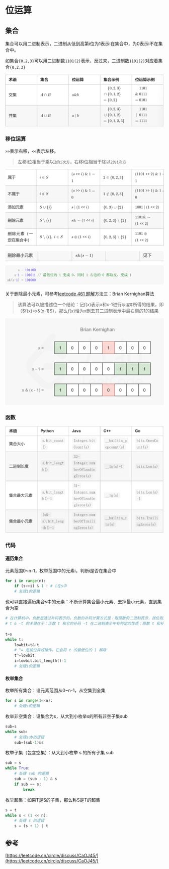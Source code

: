 # 位运算

## 集合

集合可以用二进制表示，二进制从低到高第i位为1表示i在集合中，为0表示i不在集合中。

如集合`{0,2,3}`可以用二进制数`1101(2)`表示，反过来，二进制数`1101(2)`对应着集合`{0,2,3}`

![alt text](image-4.png)

### 移位运算

`>>`表示右移，`<<`表示左移。

> 左移i位相当于乘以`2的i次方`，右移i位相当于除以`2的i次方`

![alt text](image-5.png)

![alt text](image-6.png)

关于删除最小元素，可参考[leetcode 461 题解](https://leetcode.cn/problems/hamming-distance/solutions/797339/yi-ming-ju-chi-by-leetcode-solution-u1w7/)方法三：Brian Kernighan算法

> 该算法可以被描述位一个结论：记$f(x)$表示x和x-1进行`与运算`所得的结果，即（$f(x)=x&(x-1)$），那么$f(x)$恰为x删去其二进制表示中最右侧的1的结果

![alt text](image-7.png)

### 函数

![alt text](image-8.png)

### 代码

#### 遍历集合

元素范围0~n-1，枚举范围中的元素i，判断i是否在集合中

```py
for i in range(n):
    if (s>>i) & 1 : # i在s中
    # 处理i的逻辑
```

也可以直接遍历集合s中的元素：不断计算集合最小元素、去掉最小元素，直到集合为空

```py
# 在计算机中，负数是通过补码表示的。负数的补码计算方式是：取原数的二进制表示，按位取反，加1
# t & -t 的关键在于：正数 t 和它的补码 -t 在二进制表示中有特定的性质：原数 t 和补码 -t 只有最低位的 1 是相同的，其它位都不同，进行按位与运算时，只有最低位的 1 会保留下来，其它位都变成 0。

t=s
while t:
    lowbit=t&-t
    # ^= 是按位异或操作。它会将 t 的最低位的 1 移除
    t^=lowbit
    i=lowbit.bit_length()-1
    # 处理i的逻辑
```

#### 枚举集合

枚举所有集合：设元素范围从0~n-1，从空集到全集

```py
for s in range(1<<n):
    # 处理s的逻辑
```

枚举非空集合：设集合为s，从大到小枚举s的所有非空子集sub

```py
sub=s
while sub:
    # 处理sub的逻辑
    sub=(sub-1)&s
```

枚举子集（包含空集）：从大到小枚举 s 的所有子集 sub

```py
sub = s
while True:
    # 处理 sub 的逻辑
    sub = (sub - 1) & s
    if sub == s:
        break
```

枚举超集：如果T是S的子集，那么称S是T的超集

```py
s = t
while s < (1 << n):
    # 处理 s 的逻辑
    s = (s + 1) | t
```

## 参考

[https://leetcode.cn/circle/discuss/CaOJ45/](https://leetcode.cn/circle/discuss/CaOJ45/)